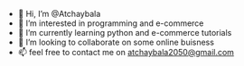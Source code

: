 - 👋 Hi, I’m @Atchaybala
- 👀 I’m interested in programming and e-commerce 
- 🌱 I’m currently learning python and e-commerce tutorials 
- 💞️ I’m looking to collaborate on some online buisness 
- 📫 feel free to contact me on atchaybala2050@gmail.com

<!---
Atchaybala2030/Atchaybala2030 is a ✨ special ✨ repository because its `README.md` (this file) appears on your GitHub profile.
You can click the Preview link to take a look at your changes.
--->

